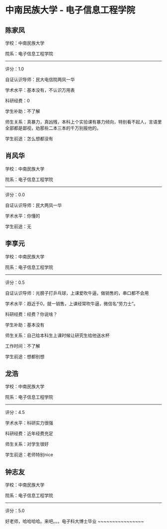 # 中南民族大学 - 电子信息工程学院

## 陈家凤

学校：中南民族大学

院系：电子信息工程学院

* * *

评分：1.0

自证认识导师：民大电信院两凤一华

学术水平：基本没有，不认识万用表

科研经费：0

学生补助：不了解

师生关系：真暴力，真凶残，本科上个实验课有暴力倾向，特别看不起人，言语里全部都是鄙视，劝那些二本三本的千万别报他的。

学生前途：怎么想都没有

## 肖风华

学校：中南民族大学

院系：电子信息工程学院

* * *

评分：0.0

自证认识导师：民大两凤一华

学术水平：你懂的

学生前途：无

## 李享元

学校：中南民族大学

院系：电子信息工程学院

* * *

评分：0.5

自证认识导师：光膀子打乒乓球，上课爱吹牛逼，做销售的，串口都不会用

学术水平：趋近于0，就一销售，上课经常吹牛逼，微信名“劳力士”。

科研经费：经费？你说啥？

学生补助：基本没有

师生关系：自己给本科生上课时候让研究生给他送水杯

工作时间：不了解

学生前途：想都别想

## 龙浩

学校：中南民族大学

院系：电子信息工程学院

* * *

评分：4.5

学术水平：科研实力很强

科研经费：近年经费充足

师生关系：对学生很好

学生前途：老师特别nice

## 钟志友

学校：中南民族大学

院系：电子信息工程学院

* * *

评分：5.0

好老师，哈哈哈哈。来吧。。。电子科大博士毕业 ~~~~~~~~~~~~~~~~